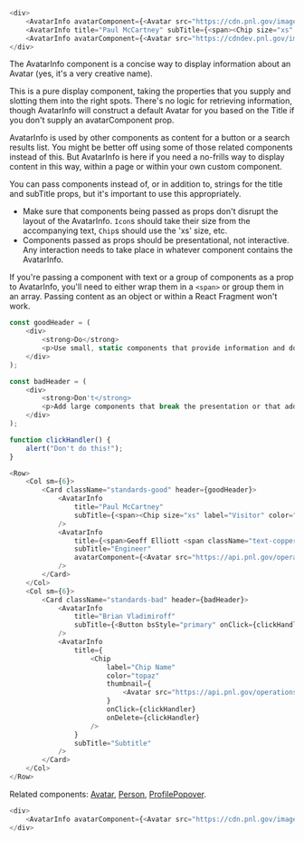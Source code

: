 ```js noeditor
<div>
    <AvatarInfo avatarComponent={<Avatar src="https://cdn.pnl.gov/images/locations/12028-thumb.png" />} title="Horn Rapids Rm" subTitle="ISB2 149" />
    <AvatarInfo title="Paul McCartney" subTitle={<span><Chip size="xs" label="Visitor" color="garnet" /> Musician</span>} />
    <AvatarInfo avatarComponent={<Avatar src="https://cdndev.pnl.gov/images/portraits/0107632.png" />} title="Geoff Elliott" subTitle="Engineer" align="center" />
</div>
```

The AvatarInfo component is a concise way to display information about an Avatar (yes, it's a very creative name).

This is a pure display component, taking the properties that you supply and slotting them into the right spots.  There's no logic for retrieving information, though AvatarInfo will construct a default Avatar for you based on the Title if you don't supply an avatarComponent prop.

AvatarInfo is used by other components as content for a button or a search results list. You might be better off using some of those related components instead of this.  But AvatarInfo is here if you need a no-frills way to display content in this way, within a page or within your own custom component.

You can pass components instead of, or in addition to, strings for the title and subTitle props, but it's important to use this appropriately. 

* Make sure that components being passed as props don't disrupt the layout of the AvatarInfo. <code>Icon</code>s should take their size from the accompanying text, <code>Chip</code>s should use the 'xs' size, etc.
* Components passed as props should be presentational, not interactive. Any interaction needs to take place in whatever component contains the AvatarInfo.

If you're passing a component with text or a group of components as a prop to AvatarInfo, you'll need to either wrap them in a ```<span>``` or group them in an array. Passing content as an object or within a React Fragment won't work.

```js noeditor
const goodHeader = (
    <div>
        <strong>Do</strong>
        <p>Use small, static components that provide information and don't break the presentation.</p>
    </div>
);

const badHeader = (
    <div>
        <strong>Don't</strong>
        <p>Add large components that break the presentation or that add interaction.</p>
    </div>
);

function clickHandler() {
    alert("Don't do this!");
}

<Row>
    <Col sm={6}>
        <Card className="standards-good" header={goodHeader}>
            <AvatarInfo 
                title="Paul McCartney" 
                subTitle={<span><Chip size="xs" label="Visitor" color="garnet" /> Musician</span>} 
            />
            <AvatarInfo
                title={<span>Geoff Elliott <span className="text-copper"><Icon icon="tools" /></span></span>}
                subTitle="Engineer"
                avatarComponent={<Avatar src="https://api.pnl.gov/operations/v2/portraits/999999?type=image" />}
            />
        </Card>
    </Col>
    <Col sm={6}>
        <Card className="standards-bad" header={badHeader}>
            <AvatarInfo 
                title="Brian Vladimiroff" 
                subTitle={<Button bsStyle="primary" onClick={clickHandler}><Icon icon="email" /> Email</Button>} 
            />
            <AvatarInfo 
                title={
                    <Chip 
                        label="Chip Name" 
                        color="topaz" 
                        thumbnail={
                            <Avatar src="https://api.pnl.gov/operations/v2/portraits/self?type=image" size="xs" />
                        } 
                        onClick={clickHandler} 
                        onDelete={clickHandler} 
                    />
                } 
                subTitle="Subtitle"
            />
        </Card>
    </Col>
</Row>
```

Related components: [Avatar](https://forge.pnl.gov/standards/#/pnnl-react-core/Avatar), [Person](https://forge.pnl.gov/standards/#/pnnl-react-core/Person), [ProfilePopover](https://forge.pnl.gov/standards/#/pnnl-react-core/ProfilePopover).

```js
<div>
    <AvatarInfo avatarComponent={<Avatar src="https://cdn.pnl.gov/images/locations/12028-thumb.png" />} title="Horn Rapids Rm" subTitle="ISB2 149" />
</div>
```